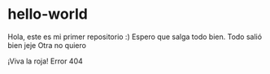 # hello-world
Hola, este es mi primer repositorio :) Espero que salga todo bien. Todo salió bien jeje
Otra  no quiero

¡Viva la roja!
Error 404 
